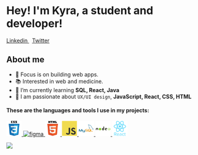 # Hey! I'm Kyra, a student and developer!

<p>
  <a href="https://www.linkedin.com/in/kyraezikeuzor/" rel="nofollow">
    Linkedin
  </a> 
  &nbsp;
   <a href="https://twitter.com/kyraoez" rel="nofollow">
      Twitter
  </a>
</p>

## About me
- 🚀 Focus is on building web apps.
- 📚 Interested in web and medicine.
- 🌱 I’m currently learning **SQL, React, Java**
- 💬 I am passionate about `UX/UI design`, **JavaScript, React, CSS, HTML**

<h4 align="left">These are the languages and tools I use in my projects:</h4>
<p align="left"> <a href="https://www.w3schools.com/css/" target="_blank"> <img src="https://raw.githubusercontent.com/devicons/devicon/master/icons/css3/css3-original-wordmark.svg" alt="css3" width="40" height="40"/> </a> <a href="https://www.figma.com/" target="_blank"> <img src="https://www.vectorlogo.zone/logos/figma/figma-icon.svg" alt="figma" width="40" height="40"/> </a> <a href="https://www.w3.org/html/" target="_blank"> <img src="https://raw.githubusercontent.com/devicons/devicon/master/icons/html5/html5-original-wordmark.svg" alt="html5" width="40" height="40"/> </a>  <a href="https://developer.mozilla.org/en-US/docs/Web/JavaScript" target="_blank"> <img src="https://raw.githubusercontent.com/devicons/devicon/master/icons/javascript/javascript-original.svg" alt="javascript" width="40" height="40"/> </a> <a href="https://www.mysql.com/" target="_blank"> <img src="https://raw.githubusercontent.com/devicons/devicon/master/icons/mysql/mysql-original-wordmark.svg" alt="mysql" width="40" height="40"/> </a> <a href="https://nodejs.org" target="_blank"> <img src="https://raw.githubusercontent.com/devicons/devicon/master/icons/nodejs/nodejs-original-wordmark.svg" alt="nodejs" width="40" height="40"/> </a>  <a href="https://reactjs.org/" target="_blank"> <img src="https://raw.githubusercontent.com/devicons/devicon/master/icons/react/react-original-wordmark.svg" alt="react" width="40" height="40"/> </a> </p>

![](https://komarev.com/ghpvc/?username=kyraezikeuzor)
